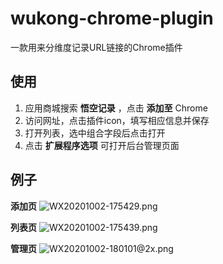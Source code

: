 # wukong-chrome-plugin
一款用来分维度记录URL链接的Chrome插件

## 使用
1. 应用商城搜索 **悟空记录** ，点击 **添加至** Chrome
2. 访问网址，点击插件icon，填写相应信息并保存
3. 打开列表，选中组合字段后点击打开
4. 点击 **扩展程序选项** 可打开后台管理页面

## 例子
**添加页**
![WX20201002-175429.png](/uploads/3BA1F007436D47DE83732C5BCC97DBD0/WX20201002-175429.png)

**列表页**
![WX20201002-175439.png](/uploads/42ADC287F5454F4A84530A0CA92540D2/WX20201002-175439.png)

**管理页**
![WX20201002-180101@2x.png](/uploads/CF74525B7A374EBD84FA865F4CE0F19A/WX20201002-180101@2x.png)

